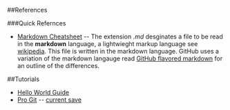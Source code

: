 ##References

###Quick Refernces

- [Markdown Cheatsheet](https://github.com/adam-p/markdown-here/wiki/Markdown-Cheatsheet)
--
The extension *.md* desginates a file to be read in the **markdown** language, a lightwieght markup language see [wikipedia](https://en.wikipedia.org/wiki/Markdown). This file is written in the markdown language. GitHub uses a variation of the markdown langauge read [GitHub flavored markdown](https://help.github.com/articles/github-flavored-markdown/) for an outline of the differences.


##Tutorials

- [Hello World Guide](http://guides.github.com/activities/hello-world)
- [Pro Git](https://git-scm.com/book/en/v2)
-- [current save <time>](https://git-scm.com/book/en/v2/Git-Basics-Getting-a-Git-Repository)
